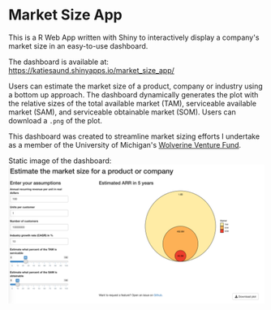 # Market Size App
This is a R Web App written with Shiny to interactively display a company's market size in an easy-to-use dashboard.  

The dashboard is available at: https://katiesaund.shinyapps.io/market_size_app/  

Users can estimate the market size of a product, company or industry using a bottom up approach. The dashboard dynamically generates the plot with the relative sizes of the total available market (TAM), serviceable available market (SAM), and serviceable obtainable market (SOM). Users can download a `.png` of the plot.    

This dashboard was created to streamline market sizing efforts I undertake as a member of the University of Michigan's [Wolverine Venture Fund](http://zli.umich.edu/wolverine-venture-fund). 

Static image of the dashboard: ![](img/market_size_screen_shot.png)
